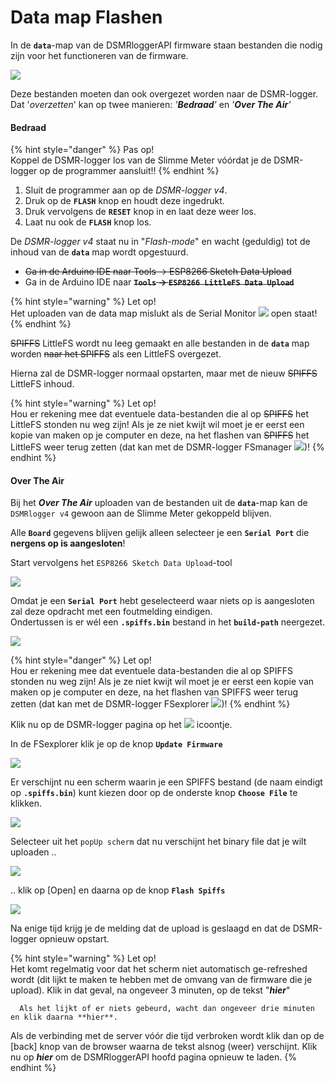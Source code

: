 # Data map Flashen

In de **`data`**-map van de DSMRloggerAPI firmware staan bestanden die nodig zijn voor het functioneren van de firmware.

![](../.gitbook/assets/datamap.png)

Deze bestanden moeten dan ook overgezet worden naar de DSMR-logger. Dat '_overzetten_' kan op twee manieren: _'**Bedraad**'_ en _'**Over The Air**'_

#### Bedraad <a id="bedraad"></a>

{% hint style="danger" %}
Pas op!  
Koppel de DSMR-logger los van de Slimme Meter vóórdat je de DSMR-logger op de programmer aansluit!!
{% endhint %}

1. Sluit de programmer aan op de _DSMR-logger v4_.
2. Druk op de **`FLASH`** knop en houdt deze ingedrukt.
3. Druk vervolgens de **`RESET`** knop in en laat deze weer los.
4. Laat nu ook de **`FLASH`** knop los.

De _DSMR-logger v4_ staat nu in "_Flash-mode_" en wacht \(geduldig\) tot de inhoud van de **`data`** map wordt opgestuurd.

* ~~Ga in de Arduino IDE naar  Tools -&gt; ESP8266 Sketch Data Upload~~ 
* Ga in de Arduino IDE naar ~~**`Tools` -&gt; `ESP8266 LittleFS Data Upload`**~~

{% hint style="warning" %}
Let op!  
Het uploaden van de data map mislukt als de Serial Monitor ![](../.gitbook/assets/serialmonitor_icon.png) open staat!
{% endhint %}

~~SPIFFS~~ LittleFS wordt nu leeg gemaakt en alle bestanden in de **`data`** map worden ~~naar het SPIFFS~~ als een LittleFS overgezet.

Hierna zal de DSMR-logger normaal opstarten, maar met de nieuw ~~SPIFFS~~ LittleFS inhoud.

{% hint style="warning" %}
Let op!  
Hou er rekening mee dat eventuele data-bestanden die al op ~~SPIFFS~~ het LittleFS stonden nu weg zijn! Als je ze niet kwijt wil moet je er eerst een kopie van maken op je computer en deze, na het flashen van ~~SPIFFS~~ het LittleFS weer terug zetten \(dat kan met de DSMR-logger FSmanager ![](https://mrwheel.github.io/DSMRloggerWS/img/FSexplorer.png)\)!
{% endhint %}



#### Over The Air <a id="over-the-air"></a>

Bij het _**Over The Air**_ uploaden van de bestanden uit de **`data`**-map kan de `DSMRlogger v4` gewoon aan de Slimme Meter gekoppeld blijven.

Alle **`Board`** gegevens blijven gelijk alleen selecteer je een **`Serial Port`** die **nergens op is aangesloten**!

Start vervolgens het `ESP8266 Sketch Data Upload`-tool

![](https://mrwheel.github.io/DSMRloggerWS/img/ESP8266SketchUploadTool.png)

Omdat je een **`Serial Port`** hebt geselecteerd waar niets op is aangesloten zal deze opdracht met een foutmelding eindigen.  
Ondertussen is er wél een **`.spiffs.bin`** bestand in het **`build-path`** neergezet.

![](../.gitbook/assets/datauploadspiffs.png)

{% hint style="danger" %}
Let op!  
Hou er rekening mee dat eventuele data-bestanden die al op SPIFFS stonden nu weg zijn! Als je ze niet kwijt wil moet je er eerst een kopie van maken op je computer en deze, na het flashen van SPIFFS weer terug zetten \(dat kan met de DSMR-logger FSexplorer ![](https://mrwheel.github.io/DSMRloggerWS/img/FSexplorer.png)\)!
{% endhint %}

Klik nu op de DSMR-logger pagina op het ![](https://mrwheel.github.io/DSMRloggerWS/img/FSexplorer.png) icoontje.

In de FSexplorer klik je op de knop **`Update Firmware`**

![](https://mrwheel.github.io/DSMRloggerWS/img/DSMRloggerWS_FSexplorer.png)

Er verschijnt nu een scherm waarin je een SPIFFS bestand \(de naam eindigt op **`.spiffs.bin`**\) kunt kiezen door op de onderste knop **`Choose File`** te klikken.

![](../.gitbook/assets/choosespiffs.png)

Selecteer uit het `popUp scherm` dat nu verschijnt het binary file dat je wilt uploaden ..

![](../.gitbook/assets/choose_spiffs_bin.png)

.. klik op \[Open\] en daarna op de knop **`Flash Spiffs`**

![](https://mrwheel.github.io/DSMRloggerWS/img/DSMR-FlashWait4Reboot.png)

Na enige tijd krijg je de melding dat de upload is geslaagd en dat de DSMR-logger opnieuw opstart.

{% hint style="warning" %}
Let op!  
Het komt regelmatig voor dat het scherm niet automatisch ge-refreshed wordt \(dit lijkt te maken te hebben met de omvang van de firmware die je upload\). Klik in dat geval, na ongeveer 3 minuten, op de tekst "_**hier**_"  
  
      Als het lijkt of er niets gebeurd, wacht dan ongeveer drie minuten en klik daarna **hier**.  
  
Als de verbinding met de server vóór die tijd verbroken wordt klik dan op de \[back\] knop van de browser waarna de tekst alsnog \(weer\) verschijnt. Klik nu op _**hier**_ om de DSMRloggerAPI hoofd pagina opnieuw te laden.
{% endhint %}



